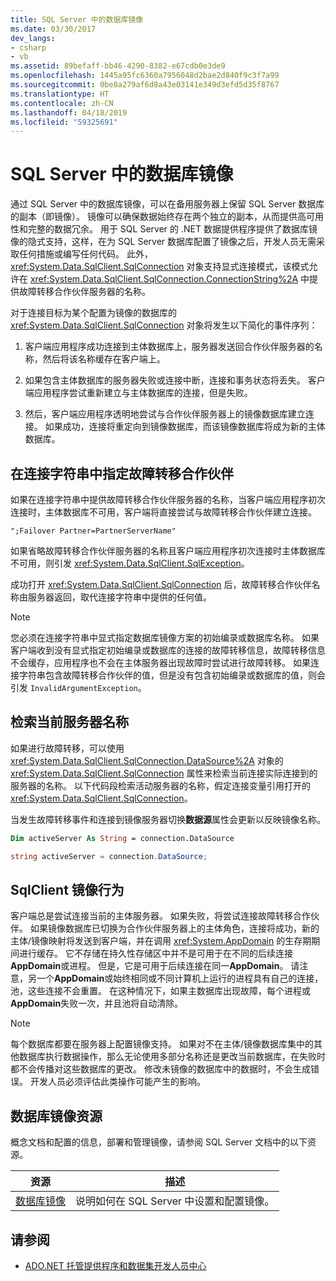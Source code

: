 ```yaml
---
title: SQL Server 中的数据库镜像
ms.date: 03/30/2017
dev_langs:
- csharp
- vb
ms.assetid: 89befaff-bb46-4290-8382-e67cdb0e3de9
ms.openlocfilehash: 1445a95fc6360a7956048d2bae2d840f9c3f7a99
ms.sourcegitcommit: 0be8a279af6d8a43e03141e349d3efd5d35f8767
ms.translationtype: HT
ms.contentlocale: zh-CN
ms.lasthandoff: 04/18/2019
ms.locfileid: "59325691"
---
```

# <a name="database-mirroring-in-sql-server"></a>SQL Server 中的数据库镜像
通过 SQL Server 中的数据库镜像，可以在备用服务器上保留 SQL Server 数据库的副本（即镜像）。 镜像可以确保数据始终存在两个独立的副本，从而提供高可用性和完整的数据冗余。 用于 SQL Server 的 .NET 数据提供程序提供了数据库镜像的隐式支持，这样，在为 SQL Server 数据库配置了镜像之后，开发人员无需采取任何措施或编写任何代码。 此外，<xref:System.Data.SqlClient.SqlConnection> 对象支持显式连接模式，该模式允许在 <xref:System.Data.SqlClient.SqlConnection.ConnectionString%2A> 中提供故障转移合作伙伴服务器的名称。  
  
 对于连接目标为某个配置为镜像的数据库的 <xref:System.Data.SqlClient.SqlConnection> 对象将发生以下简化的事件序列：  
  
1. 客户端应用程序成功连接到主体数据库上，服务器发送回合作伙伴服务器的名称，然后将该名称缓存在客户端上。  
  
2. 如果包含主体数据库的服务器失败或连接中断，连接和事务状态将丢失。 客户端应用程序尝试重新建立与主体数据库的连接，但是失败。  
  
3. 然后，客户端应用程序透明地尝试与合作伙伴服务器上的镜像数据库建立连接。 如果成功，连接将重定向到镜像数据库，而该镜像数据库将成为新的主体数据库。  
  
## <a name="specifying-the-failover-partner-in-the-connection-string"></a>在连接字符串中指定故障转移合作伙伴  
 如果在连接字符串中提供故障转移合作伙伴服务器的名称，当客户端应用程序初次连接时，主体数据库不可用，客户端将直接尝试与故障转移合作伙伴建立连接。  
  
```  
";Failover Partner=PartnerServerName"  
```  
  
 如果省略故障转移合作伙伴服务器的名称且客户端应用程序初次连接时主体数据库不可用，则引发 <xref:System.Data.SqlClient.SqlException>。  
  
 成功打开 <xref:System.Data.SqlClient.SqlConnection> 后，故障转移合作伙伴名称由服务器返回，取代连接字符串中提供的任何值。  
  
> [!NOTE]
>  您必须在连接字符串中显式指定数据库镜像方案的初始编录或数据库名称。 如果客户端收到没有显式指定初始编录或数据库的连接的故障转移信息，故障转移信息不会缓存，应用程序也不会在主体服务器出现故障时尝试进行故障转移。 如果连接字符串包含故障转移合作伙伴的值，但是没有包含初始编录或数据库的值，则会引发 `InvalidArgumentException`。  
  
## <a name="retrieving-the-current-server-name"></a>检索当前服务器名称  
 如果进行故障转移，可以使用 <xref:System.Data.SqlClient.SqlConnection.DataSource%2A> 对象的 <xref:System.Data.SqlClient.SqlConnection> 属性来检索当前连接实际连接到的服务器的名称。 以下代码段检索活动服务器的名称，假定连接变量引用打开的 <xref:System.Data.SqlClient.SqlConnection>。  
  
 当发生故障转移事件和连接到镜像服务器切换**数据源**属性会更新以反映镜像名称。  
  
```vb  
Dim activeServer As String = connection.DataSource  
```  
  
```csharp  
string activeServer = connection.DataSource;  
```  
  
## <a name="sqlclient-mirroring-behavior"></a>SqlClient 镜像行为  
 客户端总是尝试连接当前的主体服务器。 如果失败，将尝试连接故障转移合作伙伴。 如果镜像数据库已切换为合作伙伴服务器上的主体角色，连接将成功，新的主体/镜像映射将发送到客户端，并在调用 <xref:System.AppDomain> 的生存期期间进行缓存。 它不存储在持久性存储区中并不是可用于在不同的后续连接**AppDomain**或进程。 但是，它是可用于后续连接在同一**AppDomain**。 请注意，另一个**AppDomain**或始终相同或不同计算机上运行的进程具有自己的连接，池，这些连接不会重置。 在这种情况下，如果主数据库出现故障，每个进程或**AppDomain**失败一次，并且池将自动清除。  
  
> [!NOTE]
>  每个数据库都要在服务器上配置镜像支持。 如果对不在主体/镜像数据库集中的其他数据库执行数据操作，那么无论使用多部分名称还是更改当前数据库，在失败时都不会传播对这些数据库的更改。 修改未镜像的数据库中的数据时，不会生成错误。 开发人员必须评估此类操作可能产生的影响。  
  
## <a name="database-mirroring-resources"></a>数据库镜像资源  
 概念文档和配置的信息，部署和管理镜像，请参阅 SQL Server 文档中的以下资源。  
  
|资源|描述|  
|--------------|-----------------|  
|[数据库镜像](/sql/database-engine/database-mirroring/database-mirroring-sql-server)|说明如何在 SQL Server 中设置和配置镜像。|  
  
## <a name="see-also"></a>请参阅

- [ADO.NET 托管提供程序和数据集开发人员中心](https://go.microsoft.com/fwlink/?LinkId=217917)
